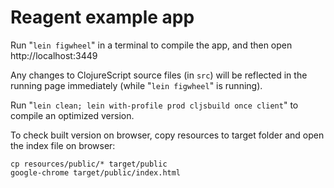# Reagent example app

Run "`lein figwheel`" in a terminal to compile the app, and then open http://localhost:3449

Any changes to ClojureScript source files (in `src`) will be reflected in the running page immediately (while "`lein figwheel`" is running).

Run "`lein clean; lein with-profile prod cljsbuild once client`" to compile an optimized version.

To check built version on browser, copy resources to target folder and open the
index file on browser:

```
cp resources/public/* target/public
google-chrome target/public/index.html
```
